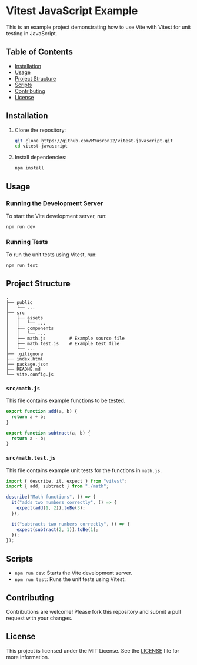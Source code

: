 # Vitest JavaScript Example

This is an example project demonstrating how to use Vite with Vitest for unit testing in JavaScript.

## Table of Contents

- [Installation](#installation)
- [Usage](#usage)
- [Project Structure](#project-structure)
- [Scripts](#scripts)
- [Contributing](#contributing)
- [License](#license)

## Installation

1. Clone the repository:

   ```bash
   git clone https://github.com/MYusron12/vitest-javascript.git
   cd vitest-javascript
   ```

2. Install dependencies:
   ```bash
   npm install
   ```

## Usage

### Running the Development Server

To start the Vite development server, run:

```bash
npm run dev
```

### Running Tests

To run the unit tests using Vitest, run:

```bash
npm run test
```

## Project Structure

```
.
├── public
│   └── ...
├── src
│   ├── assets
│   │   └── ...
│   ├── components
│   │   └── ...
│   ├── math.js         # Example source file
│   ├── math.test.js    # Example test file
│   └── ...
├── .gitignore
├── index.html
├── package.json
├── README.md
└── vite.config.js
```

### `src/math.js`

This file contains example functions to be tested.

```javascript
export function add(a, b) {
  return a + b;
}

export function subtract(a, b) {
  return a - b;
}
```

### `src/math.test.js`

This file contains example unit tests for the functions in `math.js`.

```javascript
import { describe, it, expect } from "vitest";
import { add, subtract } from "./math";

describe("Math functions", () => {
  it("adds two numbers correctly", () => {
    expect(add(1, 2)).toBe(3);
  });

  it("subtracts two numbers correctly", () => {
    expect(subtract(2, 1)).toBe(1);
  });
});
```

## Scripts

- `npm run dev`: Starts the Vite development server.
- `npm run test`: Runs the unit tests using Vitest.

## Contributing

Contributions are welcome! Please fork this repository and submit a pull request with your changes.

## License

This project is licensed under the MIT License. See the [LICENSE](LICENSE) file for more information.

```

```
